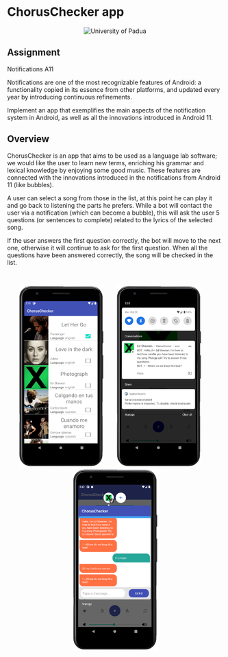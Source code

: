 # ChorusChecker app

<p align="center">
    <img src="https://www.unidformazione.com/wp-content/uploads/2018/04/unipd-universita-di-padova.png" width="250" alt="University of Padua"/>
</p>

## Assignment

Notifications A11

Notifications are one of the most recognizable features of Android: a functionality copied in its essence from other platforms, and updated every year by introducing continuous refinements.

Implement an app that exemplifies the main aspects of the notification system in Android, as well as all the innovations introduced in Android 11.

## Overview

ChorusChecker is an app that aims to be used as a language lab software; we would like the user to learn new terms, enriching his grammar and lexical knowledge by enjoying some good music. These features are connected with the innovations introduced in the notifications from Android 11 (like bubbles).

A user can select a song from those in the list, at this point he can play it and go back to listening the parts he prefers. While a bot will contact the user via a notification (which can become a bubble), this will ask the user 5 questions (or sentences to complete) related to the lyrics of the selected song.

If the user answers the first question correctly, the bot will move to the next one, otherwise it will continue to ask for the first question. When all the questions have been answered correctly, the song will be checked in the list.

&nbsp;
<p align="center">
    <a href="https://github.com/pietrovalente/ChorusChecker-app-programming-embedded-systems/blob/main/images/Home.png"><img src="https://github.com/pietrovalente/ChorusChecker-app-programming-embedded-systems/blob/main/images/Home.png" alt="" width="200px"></a>
    &nbsp;
    &nbsp;
    &nbsp;
        <a href="https://github.com/pietrovalente/ChorusChecker-app-programming-embedded-systems/blob/main/images/Notification.png"><img src="https://github.com/pietrovalente/ChorusChecker-app-programming-embedded-systems/blob/main/images/Notification.png" alt="" width="200px"></a>
    &nbsp;
    &nbsp;
    &nbsp;
        <a href="https://github.com/pietrovalente/ChorusChecker-app-programming-embedded-systems/blob/main/images/Bubble.png"><img src="https://github.com/pietrovalente/ChorusChecker-app-programming-embedded-systems/blob/main/images/Bubble.png" alt="" width="200px"></a>
</p>
